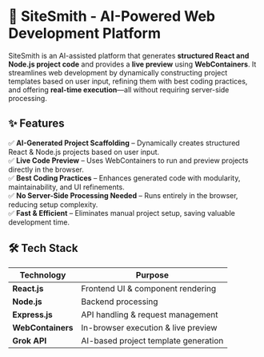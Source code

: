 # 🚀 SiteSmith - AI-Powered Web Development Platform  

SiteSmith is an AI-assisted platform that generates **structured React and Node.js project code** and provides a **live preview** using **WebContainers**. It streamlines web development by dynamically constructing project templates based on user input, refining them with best coding practices, and offering **real-time execution**—all without requiring server-side processing.   

## ✨ Features  

✅ **AI-Generated Project Scaffolding** – Dynamically creates structured React & Node.js projects based on user input.  
✅ **Live Code Preview** – Uses WebContainers to run and preview projects directly in the browser.  
✅ **Best Coding Practices** – Enhances generated code with modularity, maintainability, and UI refinements.  
✅ **No Server-Side Processing Needed** – Runs entirely in the browser, reducing setup complexity.  
✅ **Fast & Efficient** – Eliminates manual project setup, saving valuable development time.  

## 🛠️ Tech Stack  

| Technology      | Purpose |
|---------------|---------|
| **React.js** | Frontend UI & component rendering |
| **Node.js** | Backend processing |
| **Express.js** | API handling & request management |
| **WebContainers** | In-browser execution & live preview |
| **Grok API** | AI-based project template generation |
